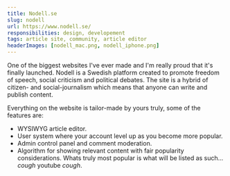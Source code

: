 ```yaml
---
title: Nodell.se
slug: nodell
url: https://www.nodell.se/
responsibilities: design, developement
tags: article site, community, article editor
headerImages: [nodell_mac.png, nodell_iphone.png]
---
```


One of the biggest websites I've ever made and I'm really proud that it's finally launched. Nodell is a Swedish platform created to promote freedom of speech, social criticism and political debates. The site is a hybrid of citizen- and social-journalism which means that anyone can write and publish content.

Everything on the website is tailor-made by yours truly, some of the features are:

- WYSIWYG article editor.
- User system where your account level up as you become more popular.
- Admin control panel and comment moderation.
- Algorithm for showing relevant content with fair popularity considerations.
  Whats truly most popular is what will be listed as such... _cough_ youtube _cough_.
